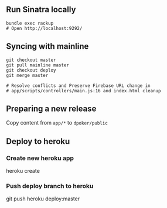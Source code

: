 ## Run Sinatra locally

```
bundle exec rackup
# Open http://localhost:9292/
```

## Syncing with mainline

```
git checkout master
git pull mainline master
git checkout deploy
git merge master

# Resolve conflicts and Preserve Firebase URL change in
# app/scripts/controllers/main.js:16 and index.html cleanup
```

## Preparing a new release

Copy content from `app/*` to `dpoker/public`

## Deploy to heroku

### Create new heroku app

heroku create

### Push deploy branch to heroku

git push heroku deploy:master

